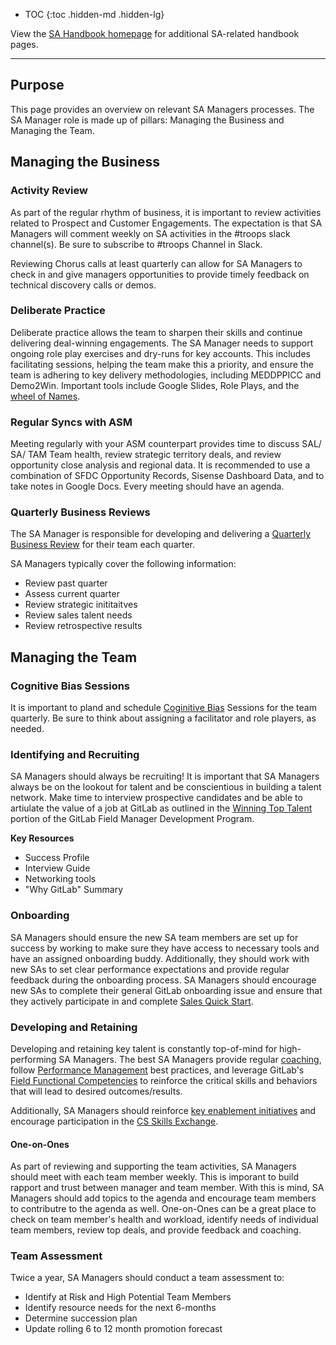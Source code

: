 - TOC
{:toc .hidden-md .hidden-lg}

View the [SA Handbook homepage](/handbook/customer-success/solutions-architects/) for additional SA-related handbook pages.

---

## Purpose

This page provides an overview on relevant SA Managers processes. The SA Manager role is made up of pillars: Managing the Business and Managing the Team. 

## Managing the Business 

### Activity Review 
As part of the regular rhythm of business, it is important to review activities related to Prospect and Customer Engagements. The expectation is that SA Managers will comment weekly on SA activities in the #troops slack channel(s). Be sure to subscribe to #troops Channel in Slack.

Reviewing Chorus calls at least quarterly can allow for SA Managers to check in and give managers opportunities to provide timely feedback on technical discovery calls or demos. 

### Deliberate Practice 
Deliberate practice allows the team to sharpen their skills and continue delivering deal-winning engagements. The SA Manager needs to support ongoing role play exercises and dry-runs for key accounts. This includes facilitating sessions, helping the team make this a priority, and ensure the team is adhering to key delivery methodologies, including MEDDPPICC and Demo2Win. Important tools include Google Slides, Role Plays, and the [wheel of Names](http://weelofnames.com/).

### Regular Syncs with ASM  
Meeting regularly with your ASM counterpart provides time to discuss SAL/ SA/ TAM Team health, review strategic territory deals, and review opportunity close analysis and regional data. It is recommended to use a combination of SFDC Opportunity Records, Sisense Dashboard Data, and to take notes in Google Docs. Every meeting should have an agenda. 

### Quarterly Business Reviews
The SA Manager is responsible for developing and delivering a [Quarterly Business Review](/handbook/sales/qbrs/) for their team each quarter.

SA Managers typically cover the following information:
- Review past quarter 
- Assess current quarter 
- Review strategic inititaitves
- Review sales talent needs
- Review retrospective results 

## Managing the Team 

### Cognitive Bias Sessions 

It is important to pland and schedule [Coginitive Bias](/handbook/customer-success/solutions-architects/sa-practices/recognizing-cognitive-bias/) Sessions for the team quarterly. Be sure to think about assigning a facilitator and role players, as needed. 

### Identifying and Recruiting
SA Managers should always be recruiting! It is important that SA Managers always be on the lookout for talent and be conscientious in building a talent network. Make time to interview prospective candidates and be able to artiulate the value of a job at GitLab as outlined in the [Winning Top Talent](/handbook/sales/field-manager-development/#winning-top-talent) portion of the GitLab Field Manager Development Program.  

**Key Resources**    
- Success Profile
- Interview Guide
- Networking tools
- "Why GitLab" Summary

### Onboarding
SA Managers should ensure the new SA team members are set up for success by working to make sure they have access to necessary tools and have an assigned onboarding buddy. Additionally, they should work with new SAs to set clear performance expectations and provide regular feedback during the onboarding process. SA Managers should encourage new SAs to complete their general GitLab onboarding issue and ensure that they actively participate in and complete [Sales Quick Start](/handbook/sales/onboarding/).


### Developing and Retaining
Developing and retaining key talent is constantly top-of-mind for high-performing SA Managers. The best SA Managers provide regular [coaching](/handbook/leadership/coaching/), follow [Performance Management](/handbook/sales/field-manager-development/#performance-management-and-giving-feedback) best practices, and leverage GitLab's [Field Functional Competencies](/handbook/sales/training/field-functional-competencies/) to reinforce the critical skills and behaviors that will lead to desired outcomes/results.

Additionally, SA Managers should reinforce [key enablement initiatives](https://gitlab.edcast.com/teams/solution-architects-sas) and encourage participation in the [CS Skills Exchange](/handbook/sales/training/customer-success-skills-exchange/). 

#### One-on-Ones
As part of reviewing and supporting the team activities, SA Managers should meet with each team member weekly. This is imporant to build rapport and trust between manager and team member. With this is mind, SA Managers should add topics to the agenda and encourage team members to contributre to the agenda as well. One-on-Ones can be a great place to check on team member's health and workload, identify needs of individual team members, review top deals, and provide feedback and coaching. 

### Team Assessment
Twice a year, SA Managers should conduct a team assessment to: 
-  Identify at Risk and High Potential Team Members
- Identify resource needs for the next 6-months 
- Determine succession plan  
- Update rolling 6 to 12 month promotion forecast 

